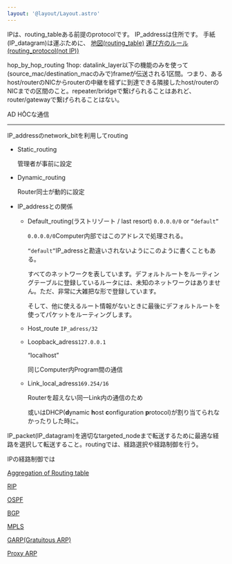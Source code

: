 ```yaml
---
layout: '@layout/Layout.astro'
---
```

IPは、routing_tableある前提のprotocolです。
IP_addressは住所です。
手紙(IP_datagram)は運ぶために、
[地図(routing_table)](/b/cs/nw/routing-table)
[運び方のルール(routing_protocol(not IP))](/b/cs/nw/)

hop_by_hop_routing
1hop: datalink_layer以下の機能のみを使って(source_mac/destination_macのみで)frameが伝送される1区間。つまり、あるhost/routerのNICからrouterの中継を経ずに到達できる隣接したhost/routerのNICまでの区間のこと。repeater/bridgeで繋げられることはあれど、router/gatewayで繋げられることはない。

AD HŌCな通信

---


IP_addressのnetwork_bitを利用してrouting

- Static_routing
    
    管理者が事前に設定
    
- Dynamic_routing
    
    Router同士が動的に設定
    
- IP_addressとの関係
    - Default_routing(ラストリゾート / last resort) `0.0.0.0/0` or `“default”`
        
        `0.0.0.0/0`Computer内部ではこのアドレスで処理される。
        
        `“default”`IP_adressと勘違いされないようにこのように書くこともある。
        
        すべてのネットワークを表しています。デフォルトルートをルーティングテーブルに登録しているルータには、未知のネットワークはありません。ただ、非常に大雑把な形で登録しています。
        
        そして、他に使えるルート情報がないときに最後にデフォルトルートを使ってパケットをルーティングします。
        
    - Host_route `IP_adress/32`
        
        
    - Loopback_adress`127.0.0.1`
        
        “localhost”
        
        同じComputer内Program間の通信
        
    - Link_local_adress`169.254/16`
        
        Routerを超えない同一Link内の通信のため
        
        或いはDHCP(**d**ynamic **h**ost **c**onfiguration **p**rotocol)が割り当てられなかったりした時に。
        

IP_packet(IP_datagram)を適切なtargeted_nodeまで転送するために最適な経路を選択して転送すること。routingでは、経路選択や経路制御を行う。

IPの経路制御では

[Aggregation of Routing table](https://www.notion.so/Aggregation-of-Routing-table-8a38210fad5542b98550425b16d4dd8d?pvs=21)

[RIP](https://www.notion.so/RIP-a9fd1b11340b4e9885b5172865511b14?pvs=21)

[OSPF](https://www.notion.so/OSPF-7c333123b62e4f6598a4e15891c62e6f?pvs=21)

[BGP](https://www.notion.so/BGP-5617127f4b53483d9edf21b6b49ae5da?pvs=21)

[MPLS](https://www.notion.so/MPLS-960c0b0152504dc0bd035880f28e42e3?pvs=21)

[GARP(Gratuitous ARP)](https://www.notion.so/GARP-Gratuitous-ARP-0610cb81cb2747e58c1aff6ff67f6301?pvs=21)

[Proxy ARP](https://www.notion.so/Proxy-ARP-7eef476f35534306bd6389b2beb90790?pvs=21)